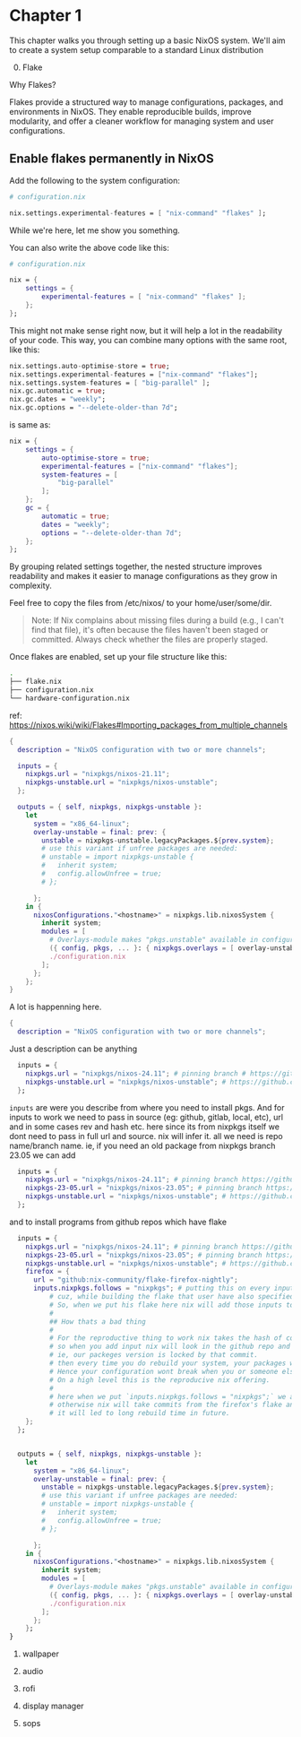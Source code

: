 # Chapter 1

This chapter walks you through setting up a basic NixOS system. We'll aim to create a system setup comparable to a standard Linux distribution

0. Flake

Why Flakes?

Flakes provide a structured way to manage configurations, packages, and environments in NixOS. They enable reproducible builds, improve modularity, and offer a cleaner workflow for managing system and user configurations.

## Enable flakes permanently in NixOS

Add the following to the system configuration:

```nix
# configuration.nix

nix.settings.experimental-features = [ "nix-command" "flakes" ];
```

While we're here, let me show you something.

You can also write the above code like this:


```nix
# configuration.nix

nix = {
    settings = {
        experimental-features = [ "nix-command" "flakes" ];
    };
};
```

This might not make sense right now, but it will help a lot in the readability of your code. This way, you can combine many options with the same root, like this: 

```nix
nix.settings.auto-optimise-store = true;
nix.settings.experimental-features = ["nix-command" "flakes"];
nix.settings.system-features = [ "big-parallel" ];
nix.gc.automatic = true;
nix.gc.dates = "weekly";
nix.gc.options = "--delete-older-than 7d";
```

is same as:

```nix
nix = {
    settings = {
        auto-optimise-store = true;
        experimental-features = ["nix-command" "flakes"];
        system-features = [
            "big-parallel"
        ];
    };
    gc = {
        automatic = true;
        dates = "weekly";
        options = "--delete-older-than 7d";
    };
};
```
By grouping related settings together, the nested structure improves readability and makes it easier to manage configurations as they grow in complexity.

Feel free to copy the files from /etc/nixos/ to your home/user/some/dir.

> Note: If Nix complains about missing files during a build (e.g., I can't find that file), it's often because the files haven't been staged or committed. Always check whether the files are properly staged.

Once flakes are enabled, set up your file structure like this:


```bash
.
├── flake.nix 
├── configuration.nix
└── hardware-configuration.nix
```

ref: https://nixos.wiki/wiki/Flakes#Importing_packages_from_multiple_channels

```nix
{
  description = "NixOS configuration with two or more channels";

  inputs = {
    nixpkgs.url = "nixpkgs/nixos-21.11";
    nixpkgs-unstable.url = "nixpkgs/nixos-unstable";
  };

  outputs = { self, nixpkgs, nixpkgs-unstable }:
    let
      system = "x86_64-linux";
      overlay-unstable = final: prev: {
        unstable = nixpkgs-unstable.legacyPackages.${prev.system};
        # use this variant if unfree packages are needed:
        # unstable = import nixpkgs-unstable {
        #   inherit system;
        #   config.allowUnfree = true;
        # };

      };
    in {
      nixosConfigurations."<hostname>" = nixpkgs.lib.nixosSystem {
        inherit system;
        modules = [
          # Overlays-module makes "pkgs.unstable" available in configuration.nix
          ({ config, pkgs, ... }: { nixpkgs.overlays = [ overlay-unstable ]; })
          ./configuration.nix
        ];
      };
    };
}
```

A lot is happenning here.


```nix
{
  description = "NixOS configuration with two or more channels";
```
Just a description can be anything
```nix
  inputs = {
    nixpkgs.url = "nixpkgs/nixos-24.11"; # pinning branch # https://github.com/NixOS/nixpkgs/tree/nixos-24.11
    nixpkgs-unstable.url = "nixpkgs/nixos-unstable"; # https://github.com/NixOS/nixpkgs/tree/nixos-unstable
  };
```

`inputs` are were you describe from where you need to install pkgs. And for inputs to work we need to pass in source (eg: github, gitlab, local, etc), url and in some cases rev and hash etc. here since its from nixpkgs itself we dont need to pass in full url and source. nix will infer it. all we need is repo name/branch name.
ie, if you need an old package from nixpkgs branch 23.05 we can add 

```nix
  inputs = {
    nixpkgs.url = "nixpkgs/nixos-24.11"; # pinning branch https://github.com/NixOS/nixpkgs/tree/nixos-24.11
    nixpkgs-23-05.url = "nixpkgs/nixos-23.05"; # pinning branch https://github.com/NixOS/nixpkgs/tree/nixos-23.05
    nixpkgs-unstable.url = "nixpkgs/nixos-unstable"; # https://github.com/NixOS/nixpkgs/tree/nixos-unstable
  };
```

and to install programs from github repos which have flake 
```nix
  inputs = {
    nixpkgs.url = "nixpkgs/nixos-24.11"; # pinning branch https://github.com/NixOS/nixpkgs/tree/nixos-24.11
    nixpkgs-23-05.url = "nixpkgs/nixos-23.05"; # pinning branch https://github.com/NixOS/nixpkgs/tree/nixos-23.05
    nixpkgs-unstable.url = "nixpkgs/nixos-unstable"; # https://github.com/NixOS/nixpkgs/tree/nixos-unstable
    firefox = {
      url = "github:nix-community/flake-firefox-nightly";
      inputs.nixpkgs.follows = "nixpkgs"; # putting this on every input is a good practice.
          # cuz, while building the flake that user have also specified inputs in the flake just like us.
          # So, when we put his flake here nix will add those inputs to our config.
          #
          ## How thats a bad thing
          #
          # For the reproductive thing to work nix takes the hash of commits from github and store it in flake.lock
          # so when you add input nix will look in the github repo and identify the latest commit hash and lock it in flake.lock file.
          # ie, our packeges version is locked by that commit.
          # then every time you do rebuild your system, your packages won't be updated as the commit is locked.
          # Hence your configuration wont break when you or someone else use the same flake as both are downloading packages from same commit.
          # On a high level this is the reproducive nix offering.
          #
          # here when we put `inputs.nixpkgs.follows = "nixpkgs";` we are telling nix to take commits of nixpkgs for building firefox from our flake.
          # otherwise nix will take commits from the firefox's flake and result in downloading appro. 50mb snapshot in nixpkgs of that input commit.
          # it will led to long rebuild time in future.
    };
  };
```


```nix

  outputs = { self, nixpkgs, nixpkgs-unstable }:
    let
      system = "x86_64-linux";
      overlay-unstable = final: prev: {
        unstable = nixpkgs-unstable.legacyPackages.${prev.system};
        # use this variant if unfree packages are needed:
        # unstable = import nixpkgs-unstable {
        #   inherit system;
        #   config.allowUnfree = true;
        # };

      };
    in {
      nixosConfigurations."<hostname>" = nixpkgs.lib.nixosSystem {
        inherit system;
        modules = [
          # Overlays-module makes "pkgs.unstable" available in configuration.nix
          ({ config, pkgs, ... }: { nixpkgs.overlays = [ overlay-unstable ]; })
          ./configuration.nix
        ];
      };
    };
}
```







1. wallpaper

2. audio
3. rofi
4. display manager
5. sops

